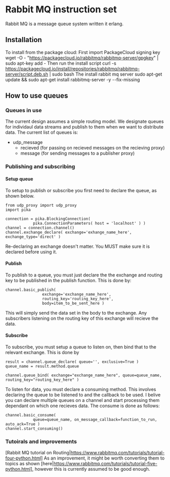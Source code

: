 # Rabbit MQ instruction set
Rabbit MQ is a message queue system written it erlang.

## Installation
To install from the package cloud:
First import PackageCloud signing key
wget -O - "https://packagecloud.io/rabbitmq/rabbitmq-server/gpgkey" | sudo apt-key add -
Then run the install script
curl -s https://packagecloud.io/install/repositories/rabbitmq/rabbitmq-server/script.deb.sh | sudo bash
The install rabbit mq server
sudo apt-get update && sudo apt-get install rabbitmq-server -y --fix-missing

## How to use queues
### Queues in use
The current design assumes a simple routing model. We designate queues for individaul data streams and publish to them when we want to distribute data. The current list of queues is:
* udp_message
	* recieved (for passing on recieved messages on the recieving proxy)
	* message (for sending messages to a publisher proxy)

### Publishing and subscribing
#### Setup queue
To setup to publish or subscribe you first need to declare the queue, as shown below.
```python3
from udp_proxy import udp_proxy
import pika

connection = pika.BlockingConnection(
            pika.ConnectionParameters( host = 'localhost' ) )
channel = connection.channel()
channel.exchange_declare( exchange='exhange_name_here', exchange_type='direct' )
```
Re-declaring an exchange doesn't matter. You MUST make sure it is declared before using it.

#### Publish
To publish to a queue, you must just declare the  the exchange and routing key to be published in the publish function. This is done by:
```python3
channel.basic_publish(
                exchange='exchange_name_here',
                routing_key='routing_key_here',
                body=item_to_be_sent_here )
```
This will simply send the data set in the body to the exchange. Any subscribers listening on the routing key of this exchange will recieve the data.

#### Subscribe
To subscribe, you must setup a queue to listen on, then bind that to the relevant exchange. This is done by
```python3
result = channel.queue_declare( queue='', exclusive=True )
queue_name = result.method.queue

channel.queue_bind( exchange="exchange_name_here", queue=queue_name, routing_key="routing_key_here" )
```

To listen for data, you must declare a consuming  method. This involves declaring the queue to be listened to and the callback to be used. I belive you can declare multiple queues on a channel and start processing them dependant on which one recieves data. The consume is done as follows:
```python3
channel.basic_consume(
            queue=queue_name, on_message_callback=function_to_run, auto_ack=True )
channel.start_consuming()
```

### Tutoirals and improvements
[Rabbit MQ tutorial on Routing|https://www.rabbitmq.com/tutorials/tutorial-four-python.html]
As an improvement, it might be worth converting them to topics as shown [here|https://www.rabbitmq.com/tutorials/tutorial-five-python.html], however this is currently assumed to be good enough.
